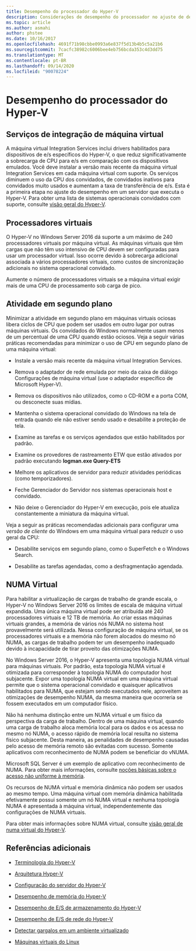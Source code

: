 ```yaml
---
title: Desempenho do processador do Hyper-V
description: Considerações de desempenho do processador no ajuste de desempenho do Hyper-V
ms.topic: article
ms.author: asmahi
author: phstee
ms.date: 10/16/2017
ms.openlocfilehash: 4691f71b98cbbe0993a6e837f5d13b4b5c5a21b6
ms.sourcegitcommit: 7cacfc38982c6006bee4eb756bcda353c4d3dd75
ms.translationtype: MT
ms.contentlocale: pt-BR
ms.lasthandoff: 09/14/2020
ms.locfileid: "90078224"
---
```

# <a name="hyper-v-processor-performance"></a>Desempenho do processador do Hyper-V


## <a name="virtual-machine-integration-services"></a>Serviços de integração de máquina virtual

A máquina virtual Integration Services inclui drivers habilitados para dispositivos de e/s específicos do Hyper-V, o que reduz significativamente a sobrecarga de CPU para e/s em comparação com os dispositivos emulados. Você deve instalar a versão mais recente da máquina virtual Integration Services em cada máquina virtual com suporte. Os serviços diminuem o uso da CPU dos convidados, de convidados inativos para convidados muito usados e aumentam a taxa de transferência de e/s. Esta é a primeira etapa no ajuste do desempenho em um servidor que executa o Hyper-V. Para obter uma lista de sistemas operacionais convidados com suporte, consulte [visão geral do Hyper-V](/previous-versions/windows/it-pro/windows-server-2012-R2-and-2012/hh831531(v=ws.11)).

## <a name="virtual-processors"></a>Processadores virtuais

O Hyper-V no Windows Server 2016 dá suporte a um máximo de 240 processadores virtuais por máquina virtual. As máquinas virtuais que têm cargas que não têm uso intensivo de CPU devem ser configuradas para usar um processador virtual. Isso ocorre devido à sobrecarga adicional associada a vários processadores virtuais, como custos de sincronização adicionais no sistema operacional convidado.

Aumente o número de processadores virtuais se a máquina virtual exigir mais de uma CPU de processamento sob carga de pico.

## <a name="background-activity"></a>Atividade em segundo plano

Minimizar a atividade em segundo plano em máquinas virtuais ociosas libera ciclos de CPU que podem ser usados em outro lugar por outras máquinas virtuais. Os convidados do Windows normalmente usam menos de um percentual de uma CPU quando estão ociosos. Veja a seguir várias práticas recomendadas para minimizar o uso de CPU em segundo plano de uma máquina virtual:

-   Instale a versão mais recente da máquina virtual Integration Services.

-   Remova o adaptador de rede emulada por meio da caixa de diálogo Configurações de máquina virtual (use o adaptador específico de Microsoft Hyper-V).

-   Remova os dispositivos não utilizados, como o CD-ROM e a porta COM, ou desconecte suas mídias.

-   Mantenha o sistema operacional convidado do Windows na tela de entrada quando ele não estiver sendo usado e desabilite a proteção de tela.

-   Examine as tarefas e os serviços agendados que estão habilitados por padrão.

-   Examine os provedores de rastreamento ETW que estão ativados por padrão executando **logman.exe Query-ETS**

-   Melhore os aplicativos de servidor para reduzir atividades periódicas (como temporizadores).

-   Feche Gerenciador do Servidor nos sistemas operacionais host e convidado.

-   Não deixe o Gerenciador do Hyper-V em execução, pois ele atualiza constantemente a miniatura da máquina virtual.

Veja a seguir as práticas recomendadas adicionais para configurar uma *versão de cliente* do Windows em uma máquina virtual para reduzir o uso geral da CPU:

-   Desabilite serviços em segundo plano, como o SuperFetch e o Windows Search.

-   Desabilite as tarefas agendadas, como a desfragmentação agendada.

## <a name="virtual-numa"></a>NUMA Virtual

Para habilitar a virtualização de cargas de trabalho de grande escala, o Hyper-V no Windows Server 2016 os limites de escala de máquina virtual expandida. Uma única máquina virtual pode ser atribuída até 240 processadores virtuais e 12 TB de memória. Ao criar essas máquinas virtuais grandes, a memória de vários nós NUMA no sistema host provavelmente será utilizada. Nessa configuração de máquina virtual, se os processadores virtuais e a memória não forem alocados do mesmo nó NUMA, as cargas de trabalho podem ter um desempenho inadequado devido à incapacidade de tirar proveito das otimizações NUMA.

No Windows Server 2016, o Hyper-V apresenta uma topologia NUMA virtual para máquinas virtuais. Por padrão, esta topologia NUMA virtual é otimizada para corresponder à topologia NUMA do computador host subjacente. Expor uma topologia NUMA virtual em uma máquina virtual permite que o sistema operacional convidado e quaisquer aplicativos habilitados para NUMA, que estejam sendo executados nele, aproveitem as otimizações de desempenho NUMA, da mesma maneira que ocorreria se fossem executados em um computador físico.

Não há nenhuma distinção entre um NUMA virtual e um físico da perspectiva da carga de trabalho. Dentro de uma máquina virtual, quando uma carga de trabalho aloca memória local para os dados e os acessa no mesmo nó NUMA, o acesso rápido de memória local resulta no sistema físico subjacente. Desta maneira, as penalidades de desempenho causadas pelo acesso de memória remoto são evitadas com sucesso. Somente aplicativos com reconhecimento de NUMA podem se beneficiar do vNUMA.

Microsoft SQL Server é um exemplo de aplicativo com reconhecimento de NUMA. Para obter mais informações, consulte [noções básicas sobre o acesso não uniforme à memória](/previous-versions/sql/sql-server-2008-r2/ms178144(v=sql.105)).

Os recursos de NUMA virtual e memória dinâmica não podem ser usados ao mesmo tempo. Uma máquina virtual com memória dinâmica habilitada efetivamente possui somente um nó NUMA virtual e nenhuma topologia NUMA é apresentada à máquina virtual, independentemente das configurações de NUMA virtuais.

Para obter mais informações sobre NUMA virtual, consulte [visão geral de numa virtual do Hyper-V](/previous-versions/windows/it-pro/windows-server-2012-R2-and-2012/dn282282(v=ws.11)).

## <a name="additional-references"></a>Referências adicionais

-   [Terminologia do Hyper-V](terminology.md)

-   [Arquitetura Hyper-V](architecture.md)

-   [Configuração do servidor do Hyper-V](configuration.md)

-   [Desempenho de memória do Hyper-V](memory-performance.md)

-   [Desempenho de E/S de armazenamento do Hyper-V](storage-io-performance.md)

-   [Desempenho de E/S de rede do Hyper-V](network-io-performance.md)

-   [Detectar gargalos em um ambiente virtualizado](detecting-virtualized-environment-bottlenecks.md)

-   [Máquinas virtuais do Linux](linux-virtual-machine-considerations.md)